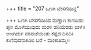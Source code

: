 +++
title = "207 ಒಣಗಿ ಬೇಸಗೆಯಿನ್ದ"

+++
ಒಣಗಿ ಬೇಸಗೆಯಿಂದ ಮಣ್ಣಾಗಿ ಕಾಣದಿಹ।  
ತೃಣ ಮೊಳೆಯುವುದು ಮರಳಿ ಹನಿಯೆರಡು ಬೀಳೆ॥  
ಅಣಗಿರ್ದು ನರನಾಶೆಯಂತು ಕಷ್ಟದ ದಿನದಿ।  
ಕುಣಿವುದನುಕೂಲ ಬರೆ - ಮಂಕುತಿಮ್ಮ॥  
